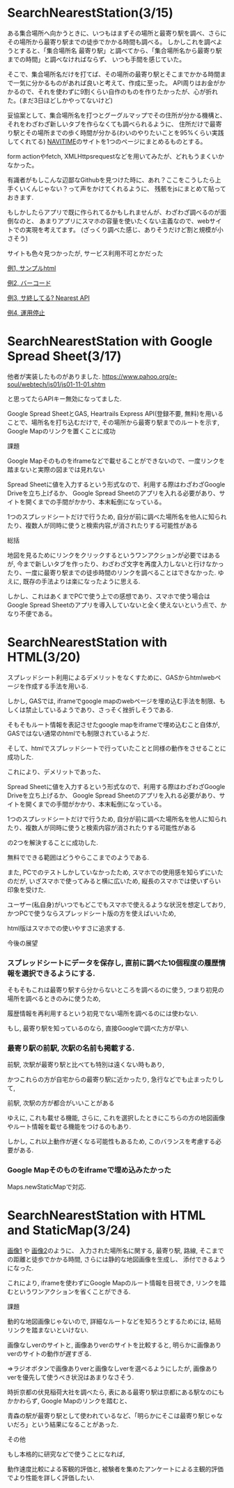 # SearchNearestStation(3/15)

ある集合場所へ向かうときに、いつもはまずその場所と最寄り駅を調べ、さらにその場所から最寄り駅までの徒歩でかかる時間も調べる。
しかしこれを調べようとすると、「集合場所名 最寄り駅」と調べてから、「集合場所名から最寄り駅までの時間」と調べなければならず、
いつも手間を感じていた。

そこで、集合場所名だけを打てば、その場所の最寄り駅とそこまでかかる時間まで一気に分かるものがあれば良いと考えて、作成に至った。
API周りはお金がかかるので、それを使わずに9割くらい自作のものを作りたかったが、心が折れた。(まだ3日ほどしかやってないけど)

妥協案として、集合場所名を打つとグーグルマップでその住所が分かる機構と、それをわざわざ新しいタブを作らなくても調べられるように、
住所だけで最寄り駅とその場所までの歩く時間が分かる(わいのやりたいことを95%くらい実践してくれてる)
[NAVITIME](https://api-sdk.navitime.co.jp/api/specs/examples/sample/node_around_search/node_around_search.html)のサイトを1つのページにまとめるものとする。

form actionやfetch, XMLHttpsrequestなどを用いてみたが、どれもうまくいかなかった。

有識者がもしこんな辺鄙なGithubを見つけた時に、あれ？ここをこうしたら上手くいくんじゃない？って声をかけてくれるように、
残骸をjsにまとめて貼っておきます.

もしかしたらアプリで既に作られてるかもしれませんが、わざわざ調べるのが面倒なのと、
あまりアプリにスマホの容量を使いたくない主義なので、webサイトでの実現を考えてます。
(ざっくり調べた感じ、ありそうだけど割と規模が小さそう)

サイトも色々見つかったが, サービス利用不可とかだった

[例1, サンプルhtml](https://zenn.dev/ichii731/articles/509ec8a06a9082)

[例2, バーコード](https://www.docswell.com/s/ichii731/ZNXYGK-nearest#p4)

[例3, サ終してる? Nearest API](https://station.ic731.net/)

[例4, 運用停止](https://maps.multisoup.co.jp/blog/2931/)

# SearchNearestStation with Google Spread Sheet(3/17)

他者が実装したものがありました. https://www.pahoo.org/e-soul/webtech/js01/js01-11-01.shtm

と思ってたらAPIキー無効になってました.

Google Spread SheetとGAS, Heartrails Express API(登録不要, 無料)を用いることで、場所名を打ち込むだけで, その場所から最寄り駅までのルートを示す,
Google Mapのリンクを置くことに成功

課題

Google Mapそのものをiframeなどで載せることができないので、一度リンクを踏まないと実際の図までは見れない

Spread Sheetに値を入力するという形式なので、利用する際はわざわざGoogle Driveを立ち上げるか、
Google Spread Sheetのアプリを入れる必要があり、サイトを開くまでの手間がかかり、本末転倒になっている。

1つのスプレッドシートだけで行うため, 自分が前に調べた場所名を他人に知られたり、複数人が同時に使うと検索内容,が消されたりする可能性がある

総括

地図を見るためにリンクをクリックするというワンアクションが必要ではあるが, 今まで新しいタブを作ったり、わざわざ文字を再度入力しないと行けなかったり、一度に最寄り駅までの徒歩時間のリンクを調べることはできなかった. ゆえに, 既存の手法よりは楽になったように思える.

しかし、これはあくまでPCで使う上での感想であり、スマホで使う場合はGoogle Spread Sheetのアプリを導入していないと全く使えないという点で、かなり不便である。

# SearchNearestStation with HTML(3/20)

スプレッドシート利用によるデメリットをなくすために、GASからhtmlwebページを作成する手法を用いる.

しかし, GASでは, iframeでgoogle mapのwebページを埋め込む手法を制限、もしくは禁止しているようであり、さっそく挫折しそうである.

そもそもルート情報を表記させたgoogle mapをiframeで埋め込むこと自体が, GASではない通常のhtmlでも制限されているようだ.

そして、htmlでスプレッドシートで行っていたことと同様の動作をさせることに成功した.

これにより、デメリットであった、

Spread Sheetに値を入力するという形式なので、利用する際はわざわざGoogle Driveを立ち上げるか、
Google Spread Sheetのアプリを入れる必要があり、サイトを開くまでの手間がかかり、本末転倒になっている。

1つのスプレッドシートだけで行うため, 自分が前に調べた場所名を他人に知られたり、複数人が同時に使うと検索内容が消されたりする可能性がある

の2つを解決することに成功した.

無料でできる範囲はどうやらここまでのようである.

また, PCでのテストしかしていなかったため, スマホでの使用感を知らずにいたのだが, いざスマホで使ってみると横に広いため, 縦長のスマホでは使いずらい印象を受けた.

ユーザー(私自身)がいつでもどこでもスマホで使えるような状況を想定しており, かつPCで使うならスプレッドシート版の方を使えばいいため,

html版はスマホでの使いやすさに追求する.

今後の展望

<h3>スプレッドシートにデータを保存し, 直前に調べた10個程度の履歴情報を選択できるようにする.</h3>

そもそもこれは最寄り駅すら分からないところを調べるのに使う, つまり初見の場所を調べるときのみに使うため,

履歴情報を再利用するという初見でない場所を調べるのには使わない.

もし, 最寄り駅を知っているのなら, 直接Googleで調べた方が早い.

<h3>最寄り駅の前駅, 次駅の名前も掲載する.</h3>

前駅, 次駅が最寄り駅と比べても特別は遠くない時もあり, 

かつこれらの方が自宅からの最寄り駅に近かったり, 急行などでも止まったりして,

前駅, 次駅の方が都合がいいことがある

ゆえに, これも載せる機能, さらに, これを選択したときにこちらの方の地図画像やルート情報を載せる機能をつけるのもあり.

しかし, これ以上動作が遅くなる可能性もあるため, このバランスを考慮する必要がある.

<h3>Google Mapそのものをiframeで埋め込みたかった</h3>

Maps.newStaticMapで対応.

# SearchNearestStation with HTML and StaticMap(3/24)

[画像1](https://github.com/Eztas/SearchNearestStation/blob/main/img/sample1.png)
や
[画像2](https://github.com/Eztas/SearchNearestStation/blob/main/img/sample2.png)のように、
入力された場所名に関する, 最寄り駅, 路線, そこまでの距離と徒歩でかかる時間, さらには静的な地図画像を生成し、
添付できるようになった.

これにより, iframeを使わずにGoogle Mapのルート情報を目視でき, リンクを踏むというワンアクションを省くことができる.

課題

動的な地図画像じゃないので, 詳細なルートなどを知ろうとするためには, 結局リンクを踏まないといけない.

画像なしverのサイトと, 画像ありverのサイトを比較すると, 明らかに画像ありverのサイトの動作が遅すぎる.

=>ラジオボタンで画像ありverと画像なしverを選べるようにしたが, 画像ありverを優先して使うべき状況はあまりなさそう.

時折京都の伏見稲荷大社を調べたら, 表にある最寄り駅は京都にある駅なのにもかかわらず, Google Mapのリンクを踏むと、

青森の駅が最寄り駅として使われているなど、「明らかにそこは最寄り駅じゃないだろ」という結果になることがあった.

その他

もし本格的に研究などで使うことになれば,

動作速度比較による客観的評価と, 被験者を集めたアンケートによる主観的評価でより性能を詳しく評価したい.
